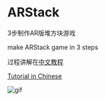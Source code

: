 # ARStack
3步制作AR版堆方块游戏

make ARStack game in 3 steps


过程讲解在[中文教程](https://juejin.im/post/5a32331f6fb9a0450671a50b)

[Tutorial in Chinese](https://juejin.im/post/5a32331f6fb9a0450671a50b)

![gif](https://github.com/XanderXu/ARStack/blob/master/1605417e98d57f47.gif)


